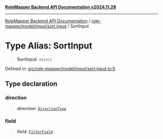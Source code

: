 [**RoleMapper Backend API Documentation v2024.11.28**](../../../../../README.md)

***

[RoleMapper Backend API Documentation](../../../../../modules.md) / [role-mapper/model/input/sort.input](../README.md) / SortInput

# Type Alias: SortInput

> **SortInput**: `object`

Defined in: [src/role-mapper/model/input/sort.input.ts:5](https://github.com/FlowCraft-AG/RoleMapper/blob/bf5085d9e7de1fbc4b709bcc4add48f0b20f2b21/backend/src/role-mapper/model/input/sort.input.ts#L5)

## Type declaration

### direction

> **direction**: [`DirectionType`](DirectionType.md)

### field

> **field**: [`FilterField`](../../../types/filter.type/type-aliases/FilterField.md)
